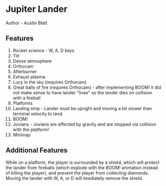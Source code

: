 # Jupiter Lander

Author - Austin Blatt

## Features

1. Rocket science - W, A, D keys
1. Tilt
1. Dense atmosphere
1. Orthocam
1. Afterburner
1. Exhaust plasma
1. Lucy in the sky (requires Orthocam)
1. Great balls of fire (requires Orthocam) - after implementing BOOM! 
   it did not make sense to have lander "lives" so the lander dies on collision with a fireball
1. Platforms
1. Landing strip - Lander must be upright and moving a bit slower than terminal velocity to land.
1. BOOM!
1. Jovians - Jovians are affected by gravity and are stopped via collision with the platform!
1. Minimap


## Additional Features

While on a platform, the player is surrounded by a shield, which will protect
the lander from fireballs (which explode with the BOOM! animation instead of killing
the player), and prevent the player from collecting diamonds.
Moving the lander with W, A, or D will imediately remove the shield.

